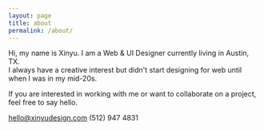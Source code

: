 ```yaml
---
layout: page
title: about
permalink: /about/
---
```


Hi, my name is Xinyu. 
I am a Web & UI Designer currently living in Austin, TX.  
I always have a creative interest but didn't start designing for web until when I was in my mid-20s. 
 



If you are interested in working with me or want to collaborate on a project, feel free to say hello. 

hello@xinyudesign.com
(512) 947 4831 

